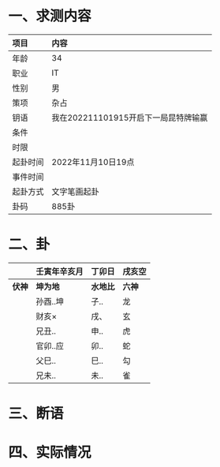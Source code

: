 # 一、求测内容
|项目|内容|
|:-|:-|
|年龄|34|
|职业|IT|
|性别|男|
|策项|杂占|
|钥语|我在202211101915开启下一局昆特牌输赢|
|条件||
|时限||
|起卦时间|2022年11月10日19点|
|事件时间||
|起卦方式|文字笔画起卦|
|卦码|885卦|

# 二、卦
||壬寅年辛亥月|丁卯日|戌亥空|
|:-|:-|:-|:-|
|**伏神**|**坤为地**|**水地比**|**六神**|
||孙酉..坤|子..|龙|
||财亥×|戌、|玄|
||兄丑..|申..|虎|
||官卯..应|卯..|蛇|
||父巳..|巳..|勾|
||兄未..|未..|雀|


# 三、断语

# 四、实际情况